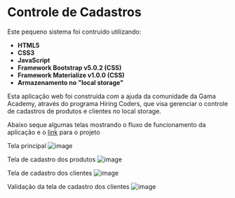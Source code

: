 # Controle de Cadastros
Este pequeno sistema foi contruído utilizando:

- **HTML5**
- **CSS3**
- **JavaScript**
- **Framework Bootstrap v5.0.2 (CSS)**
- **Framework Materialize v1.0.0 (CSS)**
- **Armazenamento no "local storage"**

Esta aplicação web foi construída com a ajuda da comunidade da Gama Academy, através do programa Hiring Coders, que visa gerenciar o controle de cadastros de produtos e clientes no local storage.

Abaixo seque algumas telas mostrando o fluxo de funcionamento da aplicação e o <a href="#">link</a> para o projeto

Tela principal
![image](https://imgbox.com/ZpiSvlax)

Tela de cadastro dos produtos
![image](https://imgbox.com/v948JMwT)

Tela de cadastro dos clientes
![image](https://imgbox.com/54T05uLL)

Validação da tela de cadastro dos clientes
![image](https://imgbox.com/01NdcGlk)

